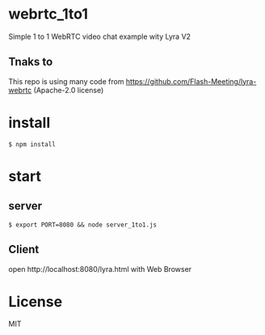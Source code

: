 # webrtc_1to1
Simple 1 to 1 WebRTC video chat example wity Lyra V2

## Tnaks to

This repo is using many code from https://github.com/Flash-Meeting/lyra-webrtc (Apache-2.0 license)

# install

```
$ npm install
```

# start

## server

```
$ export PORT=8080 && node server_1to1.js
```

## Client

open http://localhost:8080/lyra.html with Web Browser


# License

MIT
